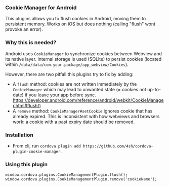 ### Cookie Manager for Android ###

This plugins allows you to flush cookies in Android, moving them to persistent memory. Works on iOS but does nothing (calling "flush" wont provoke an error).

### Why this is needed?

Android uses `CookieManager` to synchronize cookies between Webview and its native layer. Internal storage is used (SQLite)
 to persist cookies (located within `/data/data/com.your.package/app_webview/Cookies`).
 
However, there are two pitfall this plugins try to fix by adding:
* A `flush` method: cookies are not written immediately by the `CookieManager` which may lead to unwanted state (= cookies not up-to-date) if you leave your app before sync. https://developer.android.com/reference/android/webkit/CookieManager.html#flush() 
* A `remove` method: `CookieManager#setCookie` ignores cookie that has already expired. This is inconsistent with how webviews and browsers work: a cookie with a past expiry date should be removed.
 
 
### Installation ###

* From cli, run `cordova plugin add https://github.com/4sh/cordova-plugin-cookie-manager`.

### Using this plugin ###

    window.cordova.plugins.CookieManagementPlugin.flush();
    window.cordova.plugins.CookieManagementPlugin.remove('cookieName');
